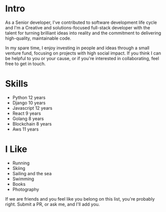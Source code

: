 # Intro

As a Senior developer, I've contributed to software development life cycle and 
I'm a Creative and solutions-focused full-stack developer with the talent for turning brilliant ideas into reality and the
commitment to delivering high-quality, maintainable code. 

In my spare time, I enjoy investing in people and ideas through a small venture fund, focusing on projects with high social impact. If you think I can be helpful to you or your cause, or if you're interested in collaborating, feel free to get in touch.

# Skills

- Python 12 years
- Django 10 years
- Javascript 12 years
- React 9 years
- Golang 8 years
- Blockchain 8 years
- Aws 11 years

# I Like

- Running
- Skiing
- Sailing and the sea
- Swimming
- Books
- Photography

If we are friends and you feel like you belong on this list, you're probably right. Submit a PR, or ask me, and I'll add you.